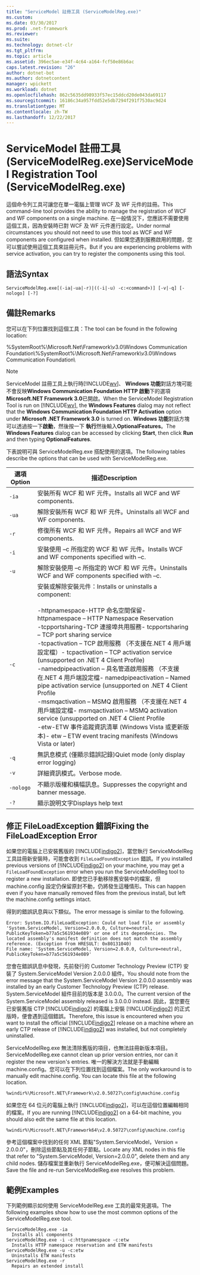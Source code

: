 ```yaml
---
title: "ServiceModel 註冊工具 (ServiceModelReg.exe)"
ms.custom: 
ms.date: 03/30/2017
ms.prod: .net-framework
ms.reviewer: 
ms.suite: 
ms.technology: dotnet-clr
ms.tgt_pltfrm: 
ms.topic: article
ms.assetid: 396ec5ae-e34f-4c64-a164-fcf50e86b6ac
caps.latest.revision: "26"
author: dotnet-bot
ms.author: dotnetcontent
manager: wpickett
ms.workload: dotnet
ms.openlocfilehash: 862c5635dd98933f57ec15ddcd20de043da69117
ms.sourcegitcommit: 16186c34a957fdd52e5db7294f291f7530ac9d24
ms.translationtype: MT
ms.contentlocale: zh-TW
ms.lasthandoff: 12/22/2017
---
```

# <a name="servicemodel-registration-tool-servicemodelregexe"></a><span data-ttu-id="67c99-102">ServiceModel 註冊工具 (ServiceModelReg.exe)</span><span class="sxs-lookup"><span data-stu-id="67c99-102">ServiceModel Registration Tool (ServiceModelReg.exe)</span></span>
<span data-ttu-id="67c99-103">這個命令列工具可讓您在單一電腦上管理 WCF 及 WF 元件的註冊。</span><span class="sxs-lookup"><span data-stu-id="67c99-103">This command-line tool provides the ability to manage the registration of WCF and WF components on a single machine.</span></span> <span data-ttu-id="67c99-104">在一般情況下，您應該不需要使用這個工具，因為安裝時已對 WCF 及 WF 元件進行設定。</span><span class="sxs-lookup"><span data-stu-id="67c99-104">Under normal circumstances you should not need to use this tool as WCF and WF components are configured when installed.</span></span> <span data-ttu-id="67c99-105">但如果您遇到服務啟用的問題，您可以嘗試使用這個工具來註冊元件。</span><span class="sxs-lookup"><span data-stu-id="67c99-105">But if you are experiencing problems with service activation, you can try to register the components using this tool.</span></span>  
  
## <a name="syntax"></a><span data-ttu-id="67c99-106">語法</span><span class="sxs-lookup"><span data-stu-id="67c99-106">Syntax</span></span>  
  
```  
ServiceModelReg.exe[(-ia|-ua|-r)|((-i|-u) -c:<command>)] [-v|-q] [-nologo] [-?]  
```  
  
## <a name="remarks"></a><span data-ttu-id="67c99-107">備註</span><span class="sxs-lookup"><span data-stu-id="67c99-107">Remarks</span></span>  
 <span data-ttu-id="67c99-108">您可以在下列位置找到這個工具：</span><span class="sxs-lookup"><span data-stu-id="67c99-108">The tool can be found in the following location:</span></span>  
  
 <span data-ttu-id="67c99-109">%SystemRoot%\Microsoft.Net\Framework\v3.0\Windows Communication Foundation\\</span><span class="sxs-lookup"><span data-stu-id="67c99-109">%SystemRoot%\Microsoft.Net\Framework\v3.0\Windows Communication Foundation\\</span></span>  
  
> [!NOTE]
>  <span data-ttu-id="67c99-110">ServiceModel 註冊工具上執行時[!INCLUDE[wv](../../../includes/wv-md.md)]、 **Windows 功能**對話方塊可能不會反映**Windows Communication Foundation HTTP 啟動**下的選項**Microsoft.NET Framework 3.0**已開啟。</span><span class="sxs-lookup"><span data-stu-id="67c99-110">When the ServiceModel Registration Tool is run on [!INCLUDE[wv](../../../includes/wv-md.md)], the **Windows Features** dialog may not reflect that the **Windows Communication Foundation HTTP Activation** option under **Microsoft .NET Framework 3.0** is turned on.</span></span> <span data-ttu-id="67c99-111">**Windows 功能**對話方塊可以透過按一下**啟動**，然後按一下 **執行**然後輸入**OptionalFeatures**。</span><span class="sxs-lookup"><span data-stu-id="67c99-111">The **Windows Features** dialog can be accessed by clicking **Start**, then click **Run** and then typing **OptionalFeatures**.</span></span>  
  
 <span data-ttu-id="67c99-112">下表說明可與 ServiceModelReg.exe 搭配使用的選項。</span><span class="sxs-lookup"><span data-stu-id="67c99-112">The following tables describe the options that can be used with ServiceModelReg.exe.</span></span>  
  
|<span data-ttu-id="67c99-113">選項</span><span class="sxs-lookup"><span data-stu-id="67c99-113">Option</span></span>|<span data-ttu-id="67c99-114">描述</span><span class="sxs-lookup"><span data-stu-id="67c99-114">Description</span></span>|  
|------------|-----------------|  
|`-ia`|<span data-ttu-id="67c99-115">安裝所有 WCF 和 WF 元件。</span><span class="sxs-lookup"><span data-stu-id="67c99-115">Installs all WCF and WF components.</span></span>|  
|`-ua`|<span data-ttu-id="67c99-116">解除安裝所有 WCF 和 WF 元件。</span><span class="sxs-lookup"><span data-stu-id="67c99-116">Uninstalls all WCF and WF components.</span></span>|  
|`-r`|<span data-ttu-id="67c99-117">修復所有 WCF 和 WF 元件。</span><span class="sxs-lookup"><span data-stu-id="67c99-117">Repairs all WCF and WF components.</span></span>|  
|`-i`|<span data-ttu-id="67c99-118">安裝使用 –c 所指定的 WCF 和 WF 元件。</span><span class="sxs-lookup"><span data-stu-id="67c99-118">Installs WCF and WF components specified with –c.</span></span>|  
|`-u`|<span data-ttu-id="67c99-119">解除安裝使用 –c 所指定的 WCF 和 WF 元件。</span><span class="sxs-lookup"><span data-stu-id="67c99-119">Uninstalls WCF and WF components specified with –c.</span></span>|  
|`-c`|<span data-ttu-id="67c99-120">安裝或解除安裝元件：</span><span class="sxs-lookup"><span data-stu-id="67c99-120">Installs or uninstalls a component:</span></span><br /><br /> <span data-ttu-id="67c99-121">-httpnamespace-HTTP 命名空間保留</span><span class="sxs-lookup"><span data-stu-id="67c99-121">-   httpnamespace – HTTP Namespace Reservation</span></span><br /><span data-ttu-id="67c99-122">-tcpportsharing-TCP 連接埠共用服務</span><span class="sxs-lookup"><span data-stu-id="67c99-122">-   tcpportsharing – TCP port sharing service</span></span><br /><span data-ttu-id="67c99-123">-tcpactivation – TCP 啟用服務 （不支援在.NET 4 用戶端設定檔）</span><span class="sxs-lookup"><span data-stu-id="67c99-123">-   tcpactivation – TCP activation service (unsupported on .NET 4 Client Profile)</span></span><br /><span data-ttu-id="67c99-124">-namedpipeactivation – 具名管道啟用服務 （不支援在.NET 4 用戶端設定檔</span><span class="sxs-lookup"><span data-stu-id="67c99-124">-   namedpipeactivation – Named pipe activation service (unsupported on .NET 4 Client Profile</span></span><br /><span data-ttu-id="67c99-125">-msmqactivation – MSMQ 啟用服務 （不支援在.NET 4 用戶端設定檔</span><span class="sxs-lookup"><span data-stu-id="67c99-125">-   msmqactivation – MSMQ activation service (unsupported on .NET 4 Client Profile</span></span><br /><span data-ttu-id="67c99-126">-etw-ETW 事件追蹤資訊清單 (Windows Vista 或更新版本)</span><span class="sxs-lookup"><span data-stu-id="67c99-126">-   etw – ETW event tracing manifests (Windows Vista or later)</span></span>|  
|`-q`|<span data-ttu-id="67c99-127">無訊息模式 (僅顯示錯誤記錄)</span><span class="sxs-lookup"><span data-stu-id="67c99-127">Quiet mode (only display error logging)</span></span>|  
|`-v`|<span data-ttu-id="67c99-128">詳細資訊模式。</span><span class="sxs-lookup"><span data-stu-id="67c99-128">Verbose mode.</span></span>|  
|`-nologo`|<span data-ttu-id="67c99-129">不顯示版權和橫幅訊息。</span><span class="sxs-lookup"><span data-stu-id="67c99-129">Suppresses the copyright and banner message.</span></span>|  
|`-?`|<span data-ttu-id="67c99-130">顯示說明文字</span><span class="sxs-lookup"><span data-stu-id="67c99-130">Displays help text</span></span>|  
  
## <a name="fixing-the-fileloadexception-error"></a><span data-ttu-id="67c99-131">修正 FileLoadException 錯誤</span><span class="sxs-lookup"><span data-stu-id="67c99-131">Fixing the FileLoadException Error</span></span>  
 <span data-ttu-id="67c99-132">如果您的電腦上已安裝舊版的 [!INCLUDE[indigo2](../../../includes/indigo2-md.md)]，當您執行 ServiceModelReg 工具註冊新安裝時，可能會收到 `FileLoadFoundException` 錯誤。</span><span class="sxs-lookup"><span data-stu-id="67c99-132">If you installed previous versions of [!INCLUDE[indigo2](../../../includes/indigo2-md.md)] on your machine, you may get a `FileLoadFoundException` error when you run the ServiceModelReg tool to register a new installation.</span></span> <span data-ttu-id="67c99-133">即使您已手動移除舊安裝中的檔案，但 machine.config 設定仍保留原封不動，仍將發生這種情形。</span><span class="sxs-lookup"><span data-stu-id="67c99-133">This can happen even if you have manually removed files from the previous install, but left the machine.config settings intact.</span></span>  
  
 <span data-ttu-id="67c99-134">得到的錯誤訊息與以下類似。</span><span class="sxs-lookup"><span data-stu-id="67c99-134">The error message is similar to the following.</span></span>  
  
```  
Error: System.IO.FileLoadException: Could not load file or assembly 'System.ServiceModel, Version=2.0.0.0, Culture=neutral, PublicKeyToken=b77a5c561934e089' or one of its dependencies. The located assembly's manifest definition does not match the assembly reference. (Exception from HRESULT: 0x80131040)  
File name: 'System.ServiceModel, Version=2.0.0.0, Culture=neutral, PublicKeyToken=b77a5c561934e089'  
```  
  
 <span data-ttu-id="67c99-135">您會在錯誤訊息中發現，先前發行的 Customer Technology Preview (CTP) 安裝了 System.ServiceModel Version 2.0.0.0 組件。</span><span class="sxs-lookup"><span data-stu-id="67c99-135">You should note from the error message that the System.ServiceModel Version 2.0.0.0 assembly was installed by an early Customer Technology Preview (CTP) release.</span></span> <span data-ttu-id="67c99-136">System.ServiceModel 組件目前的版本是 3.0.0.0。</span><span class="sxs-lookup"><span data-stu-id="67c99-136">The current version of the System.ServiceModel assembly released is 3.0.0.0 instead.</span></span> <span data-ttu-id="67c99-137">因此，當您要在已安裝舊版 CTP [!INCLUDE[indigo2](../../../includes/indigo2-md.md)] 的電腦上安裝 [!INCLUDE[indigo2](../../../includes/indigo2-md.md)] 的正式版時，便會遇到這個錯誤。</span><span class="sxs-lookup"><span data-stu-id="67c99-137">Therefore, this issue is encountered when you want to install the official [!INCLUDE[indigo2](../../../includes/indigo2-md.md)] release on a machine where an early CTP release of [!INCLUDE[indigo2](../../../includes/indigo2-md.md)] was installed, but not completely uninstalled.</span></span>  
  
 <span data-ttu-id="67c99-138">ServiceModelReg.exe 無法清除舊版的項目，也無法註冊新版本項目。</span><span class="sxs-lookup"><span data-stu-id="67c99-138">ServiceModelReg.exe cannot clean up prior version entries, nor can it register the new version's entries.</span></span> <span data-ttu-id="67c99-139">唯一的解決方法就是手動編輯 machine.config。您可以在下列位置找到這個檔案。</span><span class="sxs-lookup"><span data-stu-id="67c99-139">The only workaround is to manually edit machine.config. You can locate this file at the following location.</span></span>  
  
```  
%windir%\Microsoft.NET\Framework\v2.0.50727\config\machine.config   
```  
  
 <span data-ttu-id="67c99-140">如果您在 64 位元的電腦上執行 [!INCLUDE[indigo2](../../../includes/indigo2-md.md)]，可以在這個位置編輯相同的檔案。</span><span class="sxs-lookup"><span data-stu-id="67c99-140">If you are running [!INCLUDE[indigo2](../../../includes/indigo2-md.md)] on a 64-bit machine, you should also edit the same file at this location.</span></span>  
  
```  
%windir%\Microsoft.NET\Framework64\v2.0.50727\config\machine.config   
```  
  
 <span data-ttu-id="67c99-141">參考這個檔案中找到的任何 XML 節點"System.ServiceModel，Version = 2.0.0.0"，刪除這些節點及其任何子節點。</span><span class="sxs-lookup"><span data-stu-id="67c99-141">Locate any XML nodes in this file that refer to "System.ServiceModel, Version=2.0.0.0", delete them and any child nodes.</span></span> <span data-ttu-id="67c99-142">儲存檔案並重新執行 ServiceModelReg.exe，便可解決這個問題。</span><span class="sxs-lookup"><span data-stu-id="67c99-142">Save the file and re-run ServiceModelReg.exe resolves this problem.</span></span>  
  
## <a name="examples"></a><span data-ttu-id="67c99-143">範例</span><span class="sxs-lookup"><span data-stu-id="67c99-143">Examples</span></span>  
 <span data-ttu-id="67c99-144">下列範例顯示如何使用 ServiceModelReg.exe 工具的最常見選項。</span><span class="sxs-lookup"><span data-stu-id="67c99-144">The following examples show how to use the most common options of the ServiceModelReg.exe tool.</span></span>  
  
```  
ServiceModelReg.exe -ia  
  Installs all components  
ServiceModelReg.exe -i -c:httpnamespace -c:etw  
  Installs HTTP namespace reservation and ETW manifests  
ServiceModelReg.exe -u -c:etw  
  Uninstalls ETW manifests  
ServiceModelReg.exe -r  
  Repairs an extended install  
```
